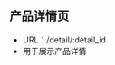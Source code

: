 <!--
 * @Author       : fatewang
 * @Github       : https://github.com/Burning-Shadow
 * @Major        : Software Engineering
 * @SchoolStatus : 2016
 * @Date         : 2020-01-09 22:40:04
 * @LastEditors  : fatewang
 * @LastEditTime : 2020-01-09 22:54:35
 * @Description  : Edit it for yourself
 * @ContactMe    : siir_52721@qq.com
 -->
## 产品详情页

- URL：/detail/:detail_id
- 用于展示产品详情